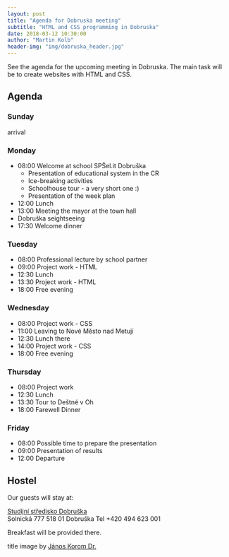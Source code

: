 ```yaml
---
layout: post
title: "Agenda for Dobruska meeting"
subtitle: "HTML and CSS programming in Dobruska"
date: 2018-03-12 10:30:00
author: "Martin Kolb"
header-img: "img/dobruska_header.jpg"
---
```

See the agenda for the upcoming meeting in Dobruska. The main task will be to create websites with HTML and CSS.

## Agenda

### Sunday
arrival

### Monday
* 08:00 Welcome at school SPŠel.it Dobruška
  * Presentation of educational system in the CR
  * Ice-breaking activities
  * Schoolhouse tour - a very short one :)
  * Presentation of the week plan 
* 12:00 Lunch
* 13:00 Meeting the mayor at the town hall
* Dobruška seightseeing
* 17:30 Welcome dinner

### Tuesday
* 08:00 Professional lecture by school partner
* 09:00 Project work - HTML
* 12:30 Lunch
* 13:30 Project work - HTML
* 18:00 Free evening

### Wednesday
* 08:00 Project work - CSS
* 11:00 Leaving to Nové Město nad Metují
* 12:30 Lunch there
* 14:00 Project work - CSS
* 18:00 Free evening

### Thursday
* 08:00 Project work
* 12:30 Lunch
* 13:30 Tour to Deštné v Oh
* 18:00 Farewell Dinner

### Friday
* 08:00 Possible time to prepare the presentation
* 09:00 Presentation of results
* 12:00 Departure

## Hostel
Our guests will stay at:

[Studijní středisko Dobruška](http://ujop.cuni.cz/strediska/dobruska)  
Solnická 777
518 01 Dobruška
Tel +420 494 623 001

Breakfast will be provided there.

title image by [János Korom Dr.](https://www.flickr.com/photos/korom/4619241288/in/photolist-bqqcqJ-838Fxz-838FuF-83bPvb-83bPsf-nKVCRX-XRfJx5/)
